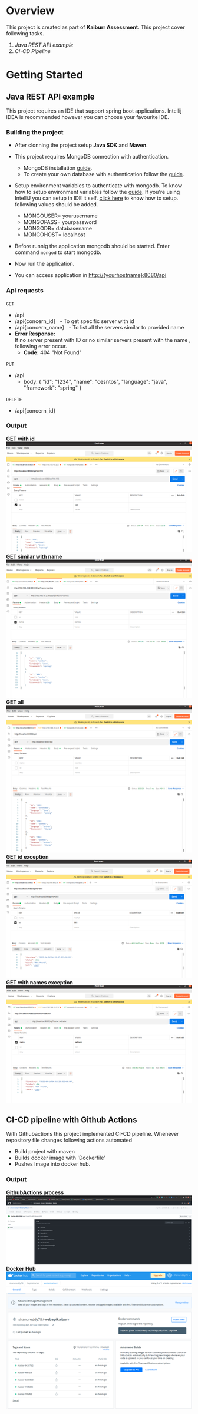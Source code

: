 # Overview

This project is created as part of **Kaiburr Assessment**. This project cover following tasks.

1. _Java REST API example_
3. _CI-CD Pipeline_

# Getting Started

## Java REST API example

This project requires an IDE that support spring boot applications. Intellij IDEA is recommended however you can choose your favourite IDE.

### Building the project

* After clonning the project setup **Java SDK** and **Maven**.
* This project requires MongoDB connection with authentication.
    * MongoDB installation [guide](https://www.mongodb.com/docs/manual/installation/).
    * To create your own database with authentication follow the [guide](https://www.mongodb.com/docs/manual/tutorial/create-users/).
* Setup environment variables to authenticate with mongodb. To know how to setup environment variables follow the [guide](https://www.schrodinger.com/kb/1842). If you're using IntelliJ you can setup in IDE it self. [click here](https://www.twilio.com/blog/set-up-env-variables-intellij-idea-java) to know how to setup.
  following values should be added.
    * MONGOUSER= yourusername
    * MONGOPASS= yourpassword
    * MONGODB= databasename
    * MONGOHOST= localhost
* Before runnig the application mongodb should be started. Enter command  ```mongod``` to start mongodb.

* Now run the application.
* You can access application in <http://{yourhostname}:8080/api>

### Api requests

`GET` <br>

* /api
* /api{concern_id} &nbsp; - To get specific server with id
* /api{concern_name} &nbsp; - To list all the servers similar to provided name <br/>
* **Error Response:** <br>
  If no server present with ID or no similar servers present with the name , following error occur.
    * **Code:** 404 "Not Found" <br>

`PUT`<br>

* /api
    * body:
      {
      "id": "1234",
      "name": "cesntos",
      "language": "java",
      "framework": "spring"
      } <br>

`DELETE` <br>
* /api{concern_id}

### Output
**GET with id**
![Get](https://github.com/shanureddy4/WebApiTask/blob/master/Screenshots/GET.png)
**GET similar with name**
![Get](https://github.com/shanureddy4/WebApiTask/blob/master/Screenshots/getsimilar%20with%20name.png)
**GET all**
![Get](https://github.com/shanureddy4/WebApiTask/blob/master/Screenshots/GETALL.png)
**GET id exception**
![Get](https://github.com/shanureddy4/WebApiTask/blob/master/Screenshots/GetIDException.png)
**GET with names exception**
![Get](https://github.com/shanureddy4/WebApiTask/blob/master/Screenshots/similarnameException.png)
## CI-CD pipeline with Github Actions
With Githubactions this project implemented CI-CD pipeline. Whenever repository file changes
following actions automated 
  * Build project with maven
  * Builds docker image with 'Dockerfile'
  * Pushes Image into docker hub.
 ### Output
 **GithubActions process**
 ![GithubActions](https://github.com/shanureddy4/WebApiTask/blob/master/Screenshots/githubactions.png)
 **Docker Hub**
 ![Docker Hub](https://github.com/shanureddy4/WebApiTask/blob/master/Screenshots/DockerHub.png)
